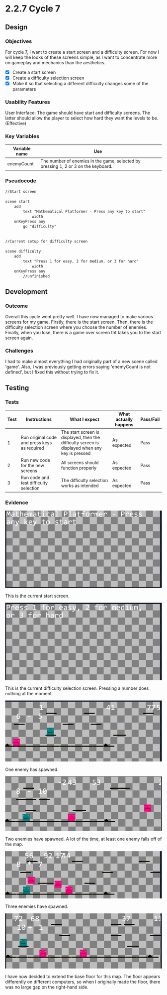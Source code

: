 # 2.2.7 Cycle 7

## Design

### Objectives

For cycle 7, I want to create a start screen and a difficulty screen. For now I will keep the looks of these screens simple, as I want to concentrate more on gameplay and mechanics than the aesthetics.

* [x] Create a start screen
* [x] Create a difficulty selection screen
* [x] Make it so that selecting a different difficulty changes some of the parameters

### Usability Features

User Interface: The game should have start and difficulty screens. The latter should allow the player to select how hard they want the levels to be. (Effective)

### Key Variables

<table><thead><tr><th>Variable name</th><th>Use</th><th data-hidden></th></tr></thead><tbody><tr><td>enemyCount</td><td>The number of enemies in the game, selected by pressing 1, 2 or 3 on the keyboard.</td><td></td></tr></tbody></table>

### Pseudocode

```
//Start screen

scene start
    add
        text "Mathematical Platformer - Press any key to start"
            width
    onKeyPress any
        go "difficulty"


//Current setup for difficulty screen

scene difficulty
    add
        text "Press 1 for easy, 2 for medium, or 3 for hard"
            width
    onKeyPress any
        //unfinished
```

## Development

### Outcome

Overall this cycle went pretty well. I have now managed to make various screens for my game. Firstly, there is the start screen. Then, there is the difficulty selection screen where you choose the number of enemies. Finally, when you lose, there is a game over screen tht takes you to the start screen again.

### Challenges

I had to make almost everything I had originally part of a new scene called 'game'. Also, I was previously getting errors saying 'enemyCount is not defined', but I fixed this without trying to fix it.

## Testing

### Tests

| Test | Instructions                                 | What I expect                                                                                  | What actually happens | Pass/Fail |
| ---- | -------------------------------------------- | ---------------------------------------------------------------------------------------------- | --------------------- | --------- |
| 1    | Run original code and press keys as required | The start screen is displayed, then the difficulty screen is displayed when any key is pressed | As expected           | Pass      |
| 2    | Run new code for the new screens             | All screens should function properly                                                           | As expected           | Pass      |
| 3    | Run code and test difficulty selection       | The difficulty selection works as intended                                                     | As expected           | Pass      |

### Evidence

![](<../.gitbook/assets/image (2).png>)

This is the current start screen.

![](<../.gitbook/assets/image (7).png>)

This is the current difficulty selection screen. Pressing a number does nothing at the moment.

![](<../.gitbook/assets/image (8).png>)

One enemy has spawned.

![](<../.gitbook/assets/image (5).png>)

Two enemies have spawned. A lot of the time, at least one enemy falls off of the map.

![](<../.gitbook/assets/image (9).png>)

Three enemies have spawned.

![](<../.gitbook/assets/image (6).png>)

I have now decided to extend the base floor for this map. The floor appears differently on different computers, so when I originally made the floor, there was no large gap on the right-hand side.
